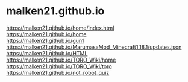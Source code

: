 # malken21.github.io
https://malken21.github.io/home/index.html
<br>
https://malken21.github.io/home
<br>
https://malken21.github.io/gun1
<br>
https://malken21.github.io/MarumasaMod_Minecraft1.18.1/updates.json
<br>
https://malken21.github.io/HTML
<br>
https://malken21.github.io/TORO_Wiki/home
<br>
https://malken21.github.io/TORO_Wiki/toro
<br>
https://malken21.github.io/not_robot_quiz
